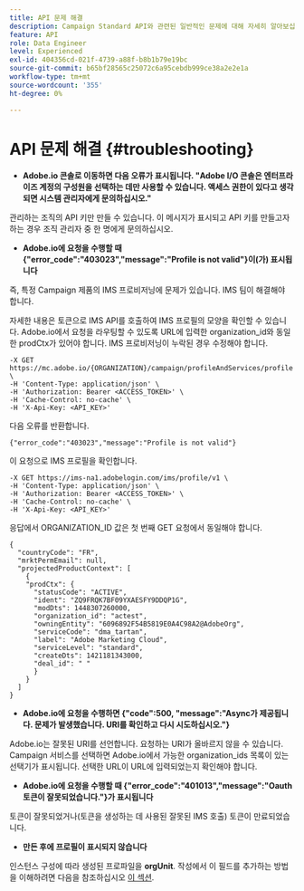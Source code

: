 ```yaml
---
title: API 문제 해결
description: Campaign Standard API와 관련된 일반적인 문제에 대해 자세히 알아보십시오
feature: API
role: Data Engineer
level: Experienced
exl-id: 404356cd-021f-4739-a88f-b8b1b79e19bc
source-git-commit: b65bf28565c25072c6a95cebdb999ce38a2e2e1a
workflow-type: tm+mt
source-wordcount: '355'
ht-degree: 0%

---
```


# API 문제 해결 {#troubleshooting}

* **Adobe.io 콘솔로 이동하면 다음 오류가 표시됩니다. &quot;Adobe I/O 콘솔은 엔터프라이즈 계정의 구성원을 선택하는 데만 사용할 수 있습니다. 액세스 권한이 있다고 생각되면 시스템 관리자에게 문의하십시오.&quot;**

관리하는 조직의 API 키만 만들 수 있습니다. 이 메시지가 표시되고 API 키를 만들고자 하는 경우 조직 관리자 중 한 명에게 문의하십시오.

* **Adobe.io에 요청을 수행할 때 {&quot;error_code&quot;:&quot;403023&quot;,&quot;message&quot;:&quot;Profile is not valid&quot;}이(가) 표시됩니다**

즉, 특정 Campaign 제품의 IMS 프로비저닝에 문제가 있습니다. IMS 팀이 해결해야 합니다.

자세한 내용은 토큰으로 IMS API를 호출하여 IMS 프로필의 모양을 확인할 수 있습니다. Adobe.io에서 요청을 라우팅할 수 있도록 URL에 입력한 organization_id와 동일한 prodCtx가 있어야 합니다.
IMS 프로비저닝이 누락된 경우 수정해야 합니다.

```
-X GET https://mc.adobe.io/{ORGANIZATION}/campaign/profileAndServices/profile \
-H 'Content-Type: application/json' \
-H 'Authorization: Bearer <ACCESS_TOKEN>' \
-H 'Cache-Control: no-cache' \
-H 'X-Api-Key: <API_KEY>'
```

다음 오류를 반환합니다.

```
{"error_code":"403023","message":"Profile is not valid"}
```

이 요청으로 IMS 프로필을 확인합니다.

```
-X GET https://ims-na1.adobelogin.com/ims/profile/v1 \
-H 'Content-Type: application/json' \
-H 'Authorization: Bearer <ACCESS_TOKEN>' \
-H 'Cache-Control: no-cache' \
-H 'X-Api-Key: <API_KEY>'
```

응답에서 ORGANIZATION_ID 값은 첫 번째 GET 요청에서 동일해야 합니다.

```
{
  "countryCode": "FR",
  "mrktPermEmail": null,
  "projectedProductContext": [
    {
    "prodCtx": {
      "statusCode": "ACTIVE",
      "ident": "ZQ9FRQK7BF09YXAESFY9DDQP1G",
      "modDts": 1448307260000,
      "organization_id": "actest",
      "owningEntity": "6096892F54B5819E0A4C98A2@AdobeOrg",
      "serviceCode": "dma_tartan",
      "label": "Adobe Marketing Cloud",
      "serviceLevel": "standard",
      "createDts": 1421181343000,
      "deal_id": " "
      }
    }
  ]
}
```

* **Adobe.io에 요청을 수행하면 {&quot;code&quot;:500, &quot;message&quot;:&quot;Async가 제공됩니다. 문제가 발생했습니다. URI를 확인하고 다시 시도하십시오.&quot;}**

Adobe.io는 잘못된 URI를 선언합니다. 요청하는 URI가 올바르지 않을 수 있습니다. Campaign 서비스를 선택하면 Adobe.io에서 가능한 organization_ids 목록이 있는 선택기가 표시됩니다. 선택한 URL이 URL에 입력되었는지 확인해야 합니다.

* **Adobe.io에 요청을 수행할 때 {&quot;error_code&quot;:&quot;401013&quot;,&quot;message&quot;:&quot;Oauth 토큰이 잘못되었습니다.&quot;}가 표시됩니다**

토큰이 잘못되었거나(토큰을 생성하는 데 사용된 잘못된 IMS 호출) 토큰이 만료되었습니다.

* **만든 후에 프로필이 표시되지 않습니다**

인스턴스 구성에 따라 생성된 프로파일을 **orgUnit**. 작성에서 이 필드를 추가하는 방법을 이해하려면 다음을 참조하십시오 [이 섹션](../../api/using/creating-profiles-api.md).

<!-- * (error duplicate key : quand tu crées un profile qui existe déjà , il faut faire un patch pour updater le profile plutôt qu’un POST)

With Curl
List all profiles

Create a profile

Update the mobilePhone attribute of a profile

API Calls on Service

GET the list of services

-->

<!--

How to find and use a filter?
Error codes:

* PAtch sur Age = message d'erreur :
500
Cannot update the 'age' property that is read-only
'age' property is not valid for the 'profile' resource.
-->

<!--
How to filter a list of subscribed profiles with available profile filters ? by date (by les filtres dispo sur la ressource) ?

Pattern classique :

recupérer la liste des subscriptions filtrées d'un profile
1) get sur profile
2) recup PKey
3) get sur PKey
4) get sur href des subscriptions

Comment savoir quel filtre appliquer ?

1) get sur metadata de profile
2) retourne description de la collection subscription
3) get sur la valeur du champ resTarget
4) get sur le href dans filters
5) retourne les filtres applicables sur l'url des data.

-->

